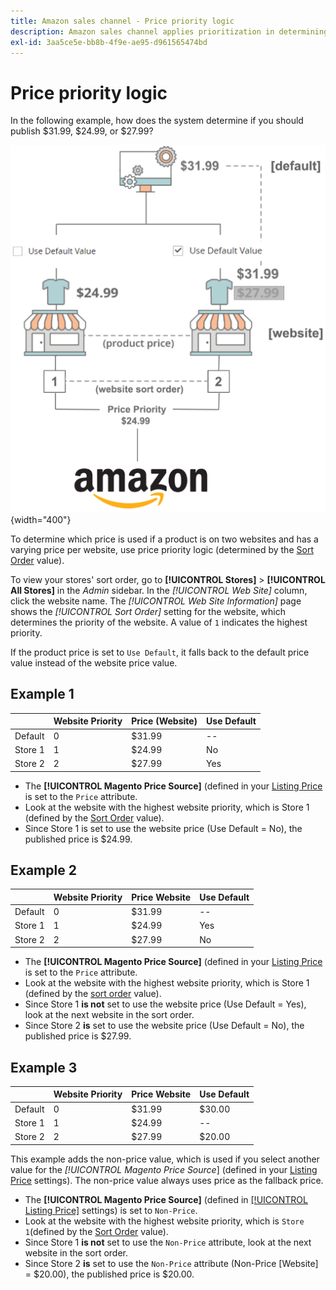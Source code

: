 ```yaml
---
title: Amazon sales channel - Price priority logic
description: Amazon sales channel applies prioritization in determining the published price for an Amazon listing.
exl-id: 3aa5ce5e-bb8b-4f9e-ae95-d961565474bd
---
```

# Price priority logic

In the following example, how does the system determine if you should publish $31.99, $24.99, or $27.99?

![Commerce price scope](assets/amazon-price-scope.png){width="400"}

To determine which price is used if a product is on two websites and has a varying price per website, use price priority logic (determined by the [Sort Order](https://experienceleague.adobe.com/docs/commerce-admin/stores-sales/site-store/store-views.html) value).

To view your stores' sort order, go to **[!UICONTROL Stores]** > **[!UICONTROL All Stores]** in the _Admin_ sidebar. In the _[!UICONTROL Web Site]_ column, click the website name. The _[!UICONTROL Web Site Information]_ page shows the _[!UICONTROL Sort Order]_ setting for the website, which determines the priority of the website. A value of `1` indicates the highest priority.

If the product price is set to `Use Default`, it falls back to the default price value instead of the website price value.

## Example 1

||Website Priority|Price (Website)|Use Default|
|---|---|---|---|
|Default|0|$31.99|--|
|Store 1|1|$24.99|No|
|Store 2|2|$27.99|Yes|

- The **[!UICONTROL Magento Price Source]** (defined in your [Listing Price](./listing-price.md) is set to the `Price` attribute.
- Look at the website with the highest website priority, which is Store 1 (defined by the [Sort Order](https://experienceleague.adobe.com/docs/commerce-admin/stores-sales/site-store/store-views.html) value).
- Since Store 1 is set to use the website price (Use Default = No), the published price is $24.99.

## Example 2

||Website Priority|Price Website|Use Default|
|---|---|---|---|
|Default|0|$31.99|--|
|Store 1|1|$24.99|Yes|
|Store 2|2|$27.99|No|

- The **[!UICONTROL Magento Price Source]** (defined in your [Listing Price](./listing-price.md) is set to the `Price` attribute.
- Look at the website with the highest website priority, which is Store 1 (defined by the [sort order](https://experienceleague.adobe.com/docs/commerce-admin/stores-sales/site-store/store-views.html) value).
- Since Store 1 **is not** set to use the website price (Use Default = Yes), look at the next website in the sort order.
- Since Store 2 **is** set to use the website price (Use Default = No), the published price is $27.99.

## Example 3

||Website Priority|Price Website|Use Default|
|---|---|---|---|
|Default|0|$31.99|$30.00|
|Store 1|1|$24.99|--|
|Store 2|2|$27.99|$20.00|

This example adds the non-price value, which is used if you select another value for the _[!UICONTROL Magento Price Source_] (defined in your [Listing Price](./listing-price.md) settings). The non-price value always uses price as the fallback price.

- The **[!UICONTROL Magento Price Source]** (defined in [[!UICONTROL Listing Price]](./listing-price.md) settings) is set to `Non-Price`.
- Look at the website with the highest website priority, which is `Store 1`(defined by the [Sort Order](https://experienceleague.adobe.com/docs/commerce-admin/stores-sales/site-store/store-views.html) value).
- Since Store 1 **is not** set to use the `Non-Price` attribute, look at the next website in the sort order.
- Since Store 2 **is** set to use the `Non-Price` attribute (Non-Price [Website] = $20.00), the published price is $20.00.
